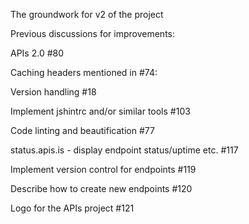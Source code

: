 The groundwork for v2 of the project

Previous discussions for improvements:

APIs 2.0 #80

Caching headers mentioned in #74:

Version handling #18

Implement jshintrc and/or similar tools #103

Code linting and beautification #77

status.apis.is - display endpoint status/uptime etc. #117

Implement version control for endpoints #119

Describe how to create new endpoints #120

Logo for the APIs project #121